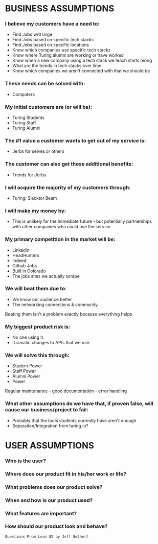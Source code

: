 # BUSINESS ASSUMPTIONS

### I believe my customers have a need to:

- Find Jobs writ large
- Find Jobs based on specific tech stacks
- Find Jobs based on specific locations
- Know which companies use specific tech stacks
- Know where Turing alumni are working or have worked
- Know when a new company using a tech stack we teach starts hiring
- What are the trends in tech stacks over time
- Know which companies we aren't connected with that we should be

### These needs can be solved with:

- Computers

### My initial customers are (or will be):

- Turing Students
- Turing Staff
- Turing Alumni

### The #1 value a customer wants to get out of my service is:

- Jerbs for selves or others

### The customer can also get these additional benefits:

- Trends for Jerbs

### I will acquire the majority of my customers through:

- Turing: Slacktor Beam

### I will make my money by:

- This is unlikely for the immediate future - but potentially partnerships with other companies who could use the service.

### My primary competition in the market will be:

- LinkedIn
- HeadHunters
- Indeed
- Github Jobs
- Built in Colorado
- The jobs sites we actually scrape

### We will beat them due to:

- We know our audience better
- The networking connections & community

Beating them isn't a problem exactly because everything helps

### My biggest product risk is:

- No one using it.
- Dramatic changes to APIs that we use.

### We will solve this through:

- Student Power
- Staff Power
- Alumni Power
- Power

Regular maintenance - good documentation - error handling

### What other assumptions do we have that, if proven false, will cause our business/project to fail:

- Probably that the tools students currently have aren't enough
- Separation/Integration from turing.io?

# USER ASSUMPTIONS

### Who is the user?

### Where does our product fit in his/her work or life?

### What problems does our product solve?

### When and how is our product used?

### What features are important?

### How should our product look and behave?



`Questions From Lean UX by Jeff Gothelf`
